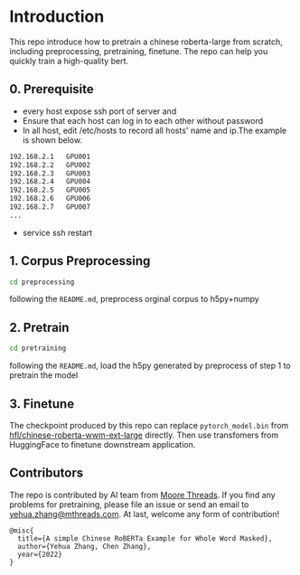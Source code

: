# Introduction
This repo introduce how to pretrain a chinese roberta-large from scratch, including preprocessing, pretraining, finetune. The repo can help you quickly train a high-quality  bert.

## 0. Prerequisite
- every host expose ssh port of server and 
- Ensure that each host can log in to each other without password
- In all host, edit /etc/hosts to record all hosts' name and ip.The example is shown below.
```bash
192.168.2.1   GPU001
192.168.2.2   GPU002
192.168.2.3   GPU003
192.168.2.4   GPU004
192.168.2.5   GPU005
192.168.2.6   GPU006
192.168.2.7   GPU007
...
```
- service ssh restart

## 1. Corpus Preprocessing 
```bash
cd preprocessing
```
following the `README.md`, preprocess orginal corpus to h5py+numpy

## 2. Pretrain

```bash
cd pretraining
```
following the `README.md`, load the h5py generated by preprocess of step 1 to pretrain the model

## 3. Finetune

The checkpoint produced by this repo can replace `pytorch_model.bin` from  [hfl/chinese-roberta-wwm-ext-large](https://huggingface.co/hfl/chinese-roberta-wwm-ext-large/tree/main) directly. Then use transfomers from HuggingFace to finetune downstream application.

## Contributors
The repo is contributed by AI team from [Moore Threads](https://www.mthreads.com/). If you find any problems for pretraining, please file an issue or send an email to yehua.zhang@mthreads.com. At last, welcome any form of contribution!

```
@misc{
  title={A simple Chinese RoBERTa Example for Whole Word Masked},
  author={Yehua Zhang, Chen Zhang},
  year={2022}
}
```
